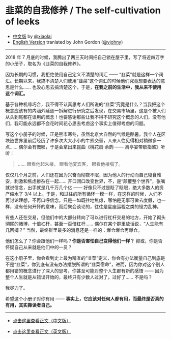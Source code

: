 # 韭菜的自我修养 / The self-cultivation of leeks

* [中文版](The-Self-Cultivation-of-Leeks-cn.md) by [@xiaolai](https://github.com/xiaolai)
* [English Version](The-Self-Cultivation-of-Leeks-en.md) tranlated by John Gordon ([@yjohny](https://github.com/yjohny))

-----

2018 年 7 月底的时候，我腾出了两三天时间把自己锁在屋子里，写了将近四万字的小册子，取名为《韭菜的自我修养》。

因为长期的习惯，我拒绝使用自己定义不清楚的词汇 —— “韭菜”就是这样一个词汇。长期以来，我搞不清楚人们使用“韭菜”这个词汇的时候他们究竟想要表达的意思是什么…… 也没心思去搞清楚这个，于是，**在我之前的生活中，我从来不使用这个词汇。**

基于各种机缘巧合，我不得不认真思考人们所说的“韭菜”究竟是什么？当我把这个概念应该有的内涵外延逐一拆解进行研究之后发现，在交易市场里，这是个被人们从头到尾都在误用的概念！也要感谢那些让我不得不研究这个概念的人们，没有他们，我可能永远都不会花时间花心思去考虑这个事实上值得考虑的问题。

写这个小册子的时候，正是熊市寒冬，虽然北京大自然的气候是酷暑。我个人在区块链世界里前后经历了许多次大大小小的牛熊交替，人来人往见得相对稍微多一点…… 偶尔会有慨叹，于是会拿出来昆曲《桃花扇·余韵 —— 离亭宴带歇指煞》听听：

> ……
> 眼看他起朱楼，
> 眼看他宴宾客，
> 眼看他楼塌了。

仅仅几个月之前，人们还在因为兴奋而彻夜不眠，因为他人的行动而自己寝食难安，刺激和焦虑掺杂在一起…… 开口闭口改变世界，不，是“颠覆整个世界”，张嘴就说信念，出手就是几千万几个亿 —— 好像只不过是眨了眨眼，绝大多数人的资产缩水了 3/4 以上。于是，和过往的所有循环一模一样，在这样的时候，人们不再讨论理想，不再口呼信念，只是一如既往地焦虑，哪怕是无事可做去度假，也一样，没有任何开怀的意味，而后聚会谈论的，往往是星座运程之类的怪力乱神。

有些人还在交易，但他们中的大部分转向了可以进行杠杆交易的地方，开始了彻头彻尾的赌博，十倍杠杆，甚至一百倍杠杆…… 偶尔在某个群里放话说，“人生能有几回搏？” 当然，最终群里最多的消息还是一样的：爆仓爆仓再爆仓。

他们怎么了？你会跟他们一样吗？**你是否害怕自己变得他们一样？** 抑或，你是否怀疑自己从来就是他们中的一员？

在这小册子里，你会看到史上最为精准的“韭菜”定义，你会有办法衡量自己到底是不是“韭菜”，你到底有没有办法摆脱所谓的“韭菜宿命”，进而，因为你对这个别人都用错的概念进行了深入的思考，你甚至可能对整个人生都有新的感悟 —— 因为整个人生就是从错误开始的，最终只有少数人过对了，过好了…… 不是吗？

我尽力了。

希望这个小册子对你有用 —— **事实上，它应该对任何人都有用，而最终是否真的有用，其实靠读者自己。**

-----

* [点击这里查看正文（中文版）](The-Self-Cultivation-of-Leeks-cn.md) 

* [点击这里查看正文（英文版）](The-Self-Cultivation-of-Leeks-en.md) 


